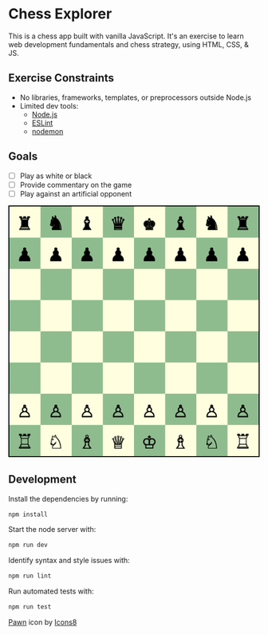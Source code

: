 # Chess Explorer

This is a chess app built with vanilla JavaScript. It's an exercise to learn
web development fundamentals and chess strategy, using HTML, CSS, & JS.

## Exercise Constraints
- No libraries, frameworks, templates, or preprocessors outside Node.js
- Limited dev tools:
  - [Node.js](https://nodejs.org/)
  - [ESLint](https://www.npmjs.com/package/eslint)
  - [nodemon](https://www.npmjs.com/package/nodemon)

## Goals
- [ ] Play as white or black
- [ ] Provide commentary on the game
- [ ] Play against an artificial opponent

![Chess board](screenshots/board.png)

## Development
Install the dependencies by running:
```sh
npm install
```
Start the node server with:
```sh
npm run dev
```
Identify syntax and style issues with:
```sh
npm run lint
```
Run automated tests with:
```sh
npm run test
```

[Pawn](https://icons8.com/icon/1009/pawn) icon by [Icons8](https://icons8.com)
